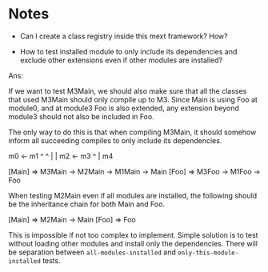 # Notes

- Can I create a class registry inside this mext framework? How?

- How to test installed module to only include its dependencies and exclude
   other extensions even if other modules are installed?

Ans:

If we want to test M3Main, we should also make sure that all the classes that
used M3Main should only compile up to M3. Since Main is using Foo at module0,
and at module3 Foo is also extended, any extension beyond module3 should not
also be included in Foo.

The only way to do this is that when compiling M3Main, it should somehow inform
all succeeding compiles to only include its dependencies.

m0 <- m1
^     ^
|     |
m2 <- m3
^
|
m4

[Main] => M3Main -> M2Main -> M1Main -> Main
[Foo] => M3Foo -> M1Foo -> Foo


When testing M2Main even if all modules are installed, the following should be
the inheritance chain for both Main and Foo.

[Main] => M2Main -> Main
[Foo] => Foo

This is impossible if not too complex to implement. Simple solution is to test
without loading other modules and install only the dependencies. There will be
separation between `all-modules-installed` and `only-this-module-installed`
tests.
